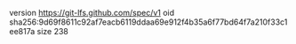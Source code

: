 version https://git-lfs.github.com/spec/v1
oid sha256:9d69f8611c92af7eacb6119ddaa69e912f4b35a6f77bd64f7a210f33c1ee817a
size 238
